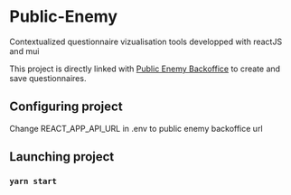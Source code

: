 # Public-Enemy

Contextualized questionnaire vizualisation tools developped with reactJS and mui

This project is directly linked with [Public Enemy Backoffice](https://github.com/InseeFr/Public-Enemy-Back-Office/) to create and save questionnaires.

## Configuring project

Change REACT_APP_API_URL in .env to public enemy backoffice url

## Launching project

### `yarn start`
